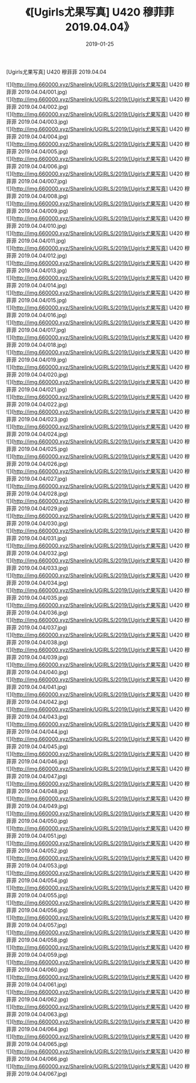 ﻿---
layout: post
title:  《[Ugirls尤果写真] U420 穆菲菲 2019.04.04》
date:   2019-01-25
img: http://img.660000.xyz/Sharelink/UGIRLS/2019/[Ugirls尤果写真] U420 穆菲菲 2019.04.04/000.jpg
categories: [美女, 清纯, 唯美]
---

[Ugirls尤果写真] U420 穆菲菲 2019.04.04

 ![](http://img.660000.xyz/Sharelink/UGIRLS/2019/[Ugirls尤果写真] U420 穆菲菲 2019.04.04/001.jpg) <br>![](http://img.660000.xyz/Sharelink/UGIRLS/2019/[Ugirls尤果写真] U420 穆菲菲 2019.04.04/002.jpg) <br>![](http://img.660000.xyz/Sharelink/UGIRLS/2019/[Ugirls尤果写真] U420 穆菲菲 2019.04.04/003.jpg) <br>![](http://img.660000.xyz/Sharelink/UGIRLS/2019/[Ugirls尤果写真] U420 穆菲菲 2019.04.04/004.jpg) <br>![](http://img.660000.xyz/Sharelink/UGIRLS/2019/[Ugirls尤果写真] U420 穆菲菲 2019.04.04/005.jpg) <br>![](http://img.660000.xyz/Sharelink/UGIRLS/2019/[Ugirls尤果写真] U420 穆菲菲 2019.04.04/006.jpg) <br>![](http://img.660000.xyz/Sharelink/UGIRLS/2019/[Ugirls尤果写真] U420 穆菲菲 2019.04.04/007.jpg) <br>![](http://img.660000.xyz/Sharelink/UGIRLS/2019/[Ugirls尤果写真] U420 穆菲菲 2019.04.04/008.jpg) <br>![](http://img.660000.xyz/Sharelink/UGIRLS/2019/[Ugirls尤果写真] U420 穆菲菲 2019.04.04/009.jpg) <br>![](http://img.660000.xyz/Sharelink/UGIRLS/2019/[Ugirls尤果写真] U420 穆菲菲 2019.04.04/010.jpg) <br>![](http://img.660000.xyz/Sharelink/UGIRLS/2019/[Ugirls尤果写真] U420 穆菲菲 2019.04.04/011.jpg) <br>![](http://img.660000.xyz/Sharelink/UGIRLS/2019/[Ugirls尤果写真] U420 穆菲菲 2019.04.04/012.jpg) <br>![](http://img.660000.xyz/Sharelink/UGIRLS/2019/[Ugirls尤果写真] U420 穆菲菲 2019.04.04/013.jpg) <br>![](http://img.660000.xyz/Sharelink/UGIRLS/2019/[Ugirls尤果写真] U420 穆菲菲 2019.04.04/014.jpg) <br>![](http://img.660000.xyz/Sharelink/UGIRLS/2019/[Ugirls尤果写真] U420 穆菲菲 2019.04.04/015.jpg) <br>![](http://img.660000.xyz/Sharelink/UGIRLS/2019/[Ugirls尤果写真] U420 穆菲菲 2019.04.04/016.jpg) <br>![](http://img.660000.xyz/Sharelink/UGIRLS/2019/[Ugirls尤果写真] U420 穆菲菲 2019.04.04/017.jpg) <br>![](http://img.660000.xyz/Sharelink/UGIRLS/2019/[Ugirls尤果写真] U420 穆菲菲 2019.04.04/018.jpg) <br>![](http://img.660000.xyz/Sharelink/UGIRLS/2019/[Ugirls尤果写真] U420 穆菲菲 2019.04.04/019.jpg) <br>![](http://img.660000.xyz/Sharelink/UGIRLS/2019/[Ugirls尤果写真] U420 穆菲菲 2019.04.04/020.jpg) <br>![](http://img.660000.xyz/Sharelink/UGIRLS/2019/[Ugirls尤果写真] U420 穆菲菲 2019.04.04/021.jpg) <br>![](http://img.660000.xyz/Sharelink/UGIRLS/2019/[Ugirls尤果写真] U420 穆菲菲 2019.04.04/022.jpg) <br>![](http://img.660000.xyz/Sharelink/UGIRLS/2019/[Ugirls尤果写真] U420 穆菲菲 2019.04.04/023.jpg) <br>![](http://img.660000.xyz/Sharelink/UGIRLS/2019/[Ugirls尤果写真] U420 穆菲菲 2019.04.04/024.jpg) <br>![](http://img.660000.xyz/Sharelink/UGIRLS/2019/[Ugirls尤果写真] U420 穆菲菲 2019.04.04/025.jpg) <br>![](http://img.660000.xyz/Sharelink/UGIRLS/2019/[Ugirls尤果写真] U420 穆菲菲 2019.04.04/026.jpg) <br>![](http://img.660000.xyz/Sharelink/UGIRLS/2019/[Ugirls尤果写真] U420 穆菲菲 2019.04.04/027.jpg) <br>![](http://img.660000.xyz/Sharelink/UGIRLS/2019/[Ugirls尤果写真] U420 穆菲菲 2019.04.04/028.jpg) <br>![](http://img.660000.xyz/Sharelink/UGIRLS/2019/[Ugirls尤果写真] U420 穆菲菲 2019.04.04/029.jpg) <br>![](http://img.660000.xyz/Sharelink/UGIRLS/2019/[Ugirls尤果写真] U420 穆菲菲 2019.04.04/030.jpg) <br>![](http://img.660000.xyz/Sharelink/UGIRLS/2019/[Ugirls尤果写真] U420 穆菲菲 2019.04.04/031.jpg) <br>![](http://img.660000.xyz/Sharelink/UGIRLS/2019/[Ugirls尤果写真] U420 穆菲菲 2019.04.04/032.jpg) <br>![](http://img.660000.xyz/Sharelink/UGIRLS/2019/[Ugirls尤果写真] U420 穆菲菲 2019.04.04/033.jpg) <br>![](http://img.660000.xyz/Sharelink/UGIRLS/2019/[Ugirls尤果写真] U420 穆菲菲 2019.04.04/034.jpg) <br>![](http://img.660000.xyz/Sharelink/UGIRLS/2019/[Ugirls尤果写真] U420 穆菲菲 2019.04.04/035.jpg) <br>![](http://img.660000.xyz/Sharelink/UGIRLS/2019/[Ugirls尤果写真] U420 穆菲菲 2019.04.04/036.jpg) <br>![](http://img.660000.xyz/Sharelink/UGIRLS/2019/[Ugirls尤果写真] U420 穆菲菲 2019.04.04/037.jpg) <br>![](http://img.660000.xyz/Sharelink/UGIRLS/2019/[Ugirls尤果写真] U420 穆菲菲 2019.04.04/038.jpg) <br>![](http://img.660000.xyz/Sharelink/UGIRLS/2019/[Ugirls尤果写真] U420 穆菲菲 2019.04.04/039.jpg) <br>![](http://img.660000.xyz/Sharelink/UGIRLS/2019/[Ugirls尤果写真] U420 穆菲菲 2019.04.04/040.jpg) <br>![](http://img.660000.xyz/Sharelink/UGIRLS/2019/[Ugirls尤果写真] U420 穆菲菲 2019.04.04/041.jpg) <br>![](http://img.660000.xyz/Sharelink/UGIRLS/2019/[Ugirls尤果写真] U420 穆菲菲 2019.04.04/042.jpg) <br>![](http://img.660000.xyz/Sharelink/UGIRLS/2019/[Ugirls尤果写真] U420 穆菲菲 2019.04.04/043.jpg) <br>![](http://img.660000.xyz/Sharelink/UGIRLS/2019/[Ugirls尤果写真] U420 穆菲菲 2019.04.04/044.jpg) <br>![](http://img.660000.xyz/Sharelink/UGIRLS/2019/[Ugirls尤果写真] U420 穆菲菲 2019.04.04/045.jpg) <br>![](http://img.660000.xyz/Sharelink/UGIRLS/2019/[Ugirls尤果写真] U420 穆菲菲 2019.04.04/046.jpg) <br>![](http://img.660000.xyz/Sharelink/UGIRLS/2019/[Ugirls尤果写真] U420 穆菲菲 2019.04.04/047.jpg) <br>![](http://img.660000.xyz/Sharelink/UGIRLS/2019/[Ugirls尤果写真] U420 穆菲菲 2019.04.04/048.jpg) <br>![](http://img.660000.xyz/Sharelink/UGIRLS/2019/[Ugirls尤果写真] U420 穆菲菲 2019.04.04/049.jpg) <br>![](http://img.660000.xyz/Sharelink/UGIRLS/2019/[Ugirls尤果写真] U420 穆菲菲 2019.04.04/050.jpg) <br>![](http://img.660000.xyz/Sharelink/UGIRLS/2019/[Ugirls尤果写真] U420 穆菲菲 2019.04.04/051.jpg) <br>![](http://img.660000.xyz/Sharelink/UGIRLS/2019/[Ugirls尤果写真] U420 穆菲菲 2019.04.04/052.jpg) <br>![](http://img.660000.xyz/Sharelink/UGIRLS/2019/[Ugirls尤果写真] U420 穆菲菲 2019.04.04/053.jpg) <br>![](http://img.660000.xyz/Sharelink/UGIRLS/2019/[Ugirls尤果写真] U420 穆菲菲 2019.04.04/054.jpg) <br>![](http://img.660000.xyz/Sharelink/UGIRLS/2019/[Ugirls尤果写真] U420 穆菲菲 2019.04.04/055.jpg) <br>![](http://img.660000.xyz/Sharelink/UGIRLS/2019/[Ugirls尤果写真] U420 穆菲菲 2019.04.04/056.jpg) <br>![](http://img.660000.xyz/Sharelink/UGIRLS/2019/[Ugirls尤果写真] U420 穆菲菲 2019.04.04/057.jpg) <br>![](http://img.660000.xyz/Sharelink/UGIRLS/2019/[Ugirls尤果写真] U420 穆菲菲 2019.04.04/058.jpg) <br>![](http://img.660000.xyz/Sharelink/UGIRLS/2019/[Ugirls尤果写真] U420 穆菲菲 2019.04.04/059.jpg) <br>![](http://img.660000.xyz/Sharelink/UGIRLS/2019/[Ugirls尤果写真] U420 穆菲菲 2019.04.04/060.jpg) <br>![](http://img.660000.xyz/Sharelink/UGIRLS/2019/[Ugirls尤果写真] U420 穆菲菲 2019.04.04/061.jpg) <br>![](http://img.660000.xyz/Sharelink/UGIRLS/2019/[Ugirls尤果写真] U420 穆菲菲 2019.04.04/062.jpg) <br>![](http://img.660000.xyz/Sharelink/UGIRLS/2019/[Ugirls尤果写真] U420 穆菲菲 2019.04.04/063.jpg) <br>![](http://img.660000.xyz/Sharelink/UGIRLS/2019/[Ugirls尤果写真] U420 穆菲菲 2019.04.04/064.jpg) <br>![](http://img.660000.xyz/Sharelink/UGIRLS/2019/[Ugirls尤果写真] U420 穆菲菲 2019.04.04/065.jpg) <br>![](http://img.660000.xyz/Sharelink/UGIRLS/2019/[Ugirls尤果写真] U420 穆菲菲 2019.04.04/066.jpg) <br>![](http://img.660000.xyz/Sharelink/UGIRLS/2019/[Ugirls尤果写真] U420 穆菲菲 2019.04.04/067.jpg) <br>